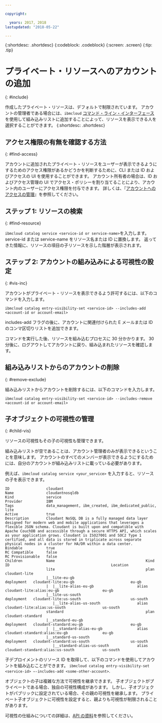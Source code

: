 ```yaml
---

copyright:

  years: 2017, 2018
lastupdated: "2018-05-22"

---
```


{:shortdesc: .shortdesc}
{:codeblock: .codeblock}
{:screen: .screen}
{:tip: .tip}

# プライベート・リソースへのアカウントの追加
{: #include}

作成したプライベート・リソースは、デフォルトで制限されています。 アカウントの管理者である場合には、`ibmcloud` [コマンド・ライン・インターフェース](/docs/cli/reference/bluemix_cli/bx_cli.html#ibmcloud_catalog_entry_visibility_set)を使用して組み込みリストに追加することによって、リソースを表示できる人を選択することができます。
{:shortdesc: .shortdesc}

## アクセス権限の有無を確認する方法
{: #find-access}

アカウントに追加されたプライベート・リソースをユーザーが表示できるようにするためのアクセス権限があるかどうかを判断するために、CLI または ID およびアクセスの UI を使用することができます。 アカウント所有者の場合は、ID およびアクセス管理の UI でアクセス・ポリシーを割り当てることにより、アカウント内のユーザーにアクセス権限を付与できます。 詳しくは、『[アカウントへのアクセスの管理](access.html)』を参照してください。

## ステップ 1: リソースの検索
{: #find-resource}

`ibmcloud catalog service <service-id or service-name>`を入力します。 service-id または service-name をリソース名または ID に置換します。 返ってきた情報に、リソースの項目の子リソースを示した階層が表示されます。

## ステップ 2: アカウントの組み込みによる可視性の設定
{: #vis-inc}

アカウントがプライベート・リソースを表示できるよう許可するには、以下のコマンドを入力します。

`ibmcloud catalog entry-visibility-set <service-id> --includes-add <account-id or account-email>`

includes-add フラグの後に、アカウントに関連付けられた E メールまたは ID のコンマ区切りリストを追加できます。

コマンドを実行した後、リソースを組み込むプロセスに 30 分かかります。 30 分後に、ログアウトしてアカウントに戻り、組み込まれたリソースを確認します。

## 組み込みリストからのアカウントの削除
{: #remove-exclude}

組み込みリストからアカウントを削除するには、以下のコマンドを入力します。

`ibmcloud catalog entry-visibility-set <service-id> --includes-remove <account-id or account-email>`

## 子オブジェクトの可視性の管理
{: #child-vis}

リソースの可視性もその子の可視性も管理できます。

組み込みリストが空であることは、アカウント管理者のみが表示できるということを意味します。 アカウントのすべてのメンバーが表示できるようにするためには、自分のアカウントが組み込みリストに載っている必要があります。

例えば、`ibmcloud catalog service <your_service>` を入力すると、リソースの子を表示できます。

```
ID                 cloudant
Name               cloudantnosqldb
Kind               service
Provider           IBM
Tags               data_management, ibm_created, ibm_dedicated_public, lite
Active             true
Description        Cloudant NoSQL DB is a fully managed data layer designed for modern web and mobile applications that leverages a flexible JSON schema. Cloudant is built upon and compatible with Apache CouchDB and accessible through a secure HTTPS API, which scales as your application grows. Cloudant is ISO27001 and SOC2 Type 1 certified, and all data is stored in triplicate across separate physical nodes in a cluster for HA/DR within a data center.
Bindable           true
RC Compatible      false
RC Provisionable   false
Children           Name                                          Kind         ID                                               Location
                   lite                                          plan         cloudant-lite
                   |__lite-eu-gb                             deployment   cloudant-lite:eu-gb                          eu-gb
                   |  |__lite-alias-eu-gb                    alias        cloudant-lite:alias:eu-gb                    eu-gb
                   |__lite-us-south                          deployment   cloudant-lite:us-south                       us-south
                      |__lite-alias-us-south                 alias        cloudant-lite:alias:us-south                 us-south
                   standard                                      plan         cloudant-standard
                   |__standard-eu-gb                         deployment   cloudant-standard:eu-gb                      eu-gb
                   |  |__standard-alias-eu-gb                alias        cloudant-standard:alias:eu-gb                eu-gb
                   |__standard-us-south                      deployment   cloudant-standard:us-south                   us-south
                      |__standard-alias-us-south             alias        cloudant-standard:alias:us-south             us-south
```

子デプロイメントのリソース ID を取得して、以下のコマンドを使用してアカウントを組み込むことができます。 `ibmcloud catalog entry-visibility-set <service-id> —-includes-add <some-other-account>`.

オブジェクトの子は複雑な方法で可視性を継承できます。 子オブジェクトがプライベートである場合、独自の可視性構成があります。 しかし、子オブジェクトがパブリックに設定されている場合、その親の可視性を継承します。 プライベート子オブジェクトに可視性を設定すると、親よりも可視性が制限されることがあります。

可視性の仕組みについての詳細は、[API の資料](https://console.bluemix.net/apidocs/682)を参照してください。
